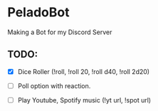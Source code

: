 # PeladoBot

Making a Bot for my Discord Server

## TODO:

* [x] Dice Roller (!roll, !roll 20, !roll d40, !roll 2d20)

* [ ] Poll option with reaction.

* [ ] Play Youtube, Spotify music (!yt url, !spot url)
